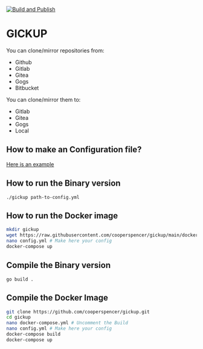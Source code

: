 [![Build and Publish](https://github.com/cooperspencer/gickup/actions/workflows/docker.yml/badge.svg)](https://github.com/cooperspencer/gickup/actions/workflows/docker.yml)
# GICKUP
You can clone/mirror repositories from:
- Github
- Gitlab
- Gitea
- Gogs
- Bitbucket

You can clone/mirror them to:
- Gitlab
- Gitea
- Gogs
- Local

## How to make an Configuration file?
[Here is an example](https://github.com/cooperspencer/gickup/blob/main/config.example.yml)

## How to run the Binary version
`./gickup path-to-config.yml`

## How to run the Docker image
```bash
mkdir gickup
wget https://raw.githubusercontent.com/cooperspencer/gickup/main/docker-compose.yml
nano config.yml # Make here your config
docker-compose up
```
## Compile the Binary version
`go build .`

## Compile the Docker Image
```bash
git clone https://github.com/cooperspencer/gickup.git
cd gickup
nano docker-compose.yml # Uncomment the Build
nano config.yml # Make here your config
docker-compose build
docker-compose up
```